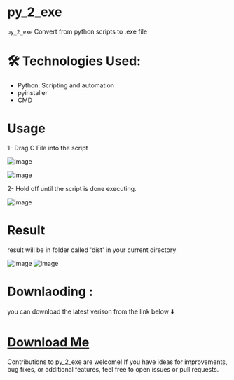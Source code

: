 # py_2_exe
`py_2_exe`  Convert from python scripts to .exe file

# 🛠️ Technologies Used:
- Python: Scripting and automation
- pyinstaller
- CMD


# Usage 

1- Drag C File into the script

![image](https://github.com/Osama-Abd-El-Mohsen/py_2_exe/assets/62304741/6615873a-a300-4cf6-ad5a-9585a18302d8)

![image](https://github.com/Osama-Abd-El-Mohsen/py_2_exe/assets/62304741/7bf010c7-af0b-4b67-9135-65c3ce244160)


2- Hold off until the script is done executing.

![image](https://github.com/Osama-Abd-El-Mohsen/py_2_exe/assets/62304741/9c99388e-8a0d-40af-8c21-0398dc327872)


# Result
result will be in folder called 'dist' in your current directory

![image](https://github.com/Osama-Abd-El-Mohsen/py_2_exe/assets/62304741/455eeb24-bb17-4e05-84b3-4aa823c9101f)
![image](https://github.com/Osama-Abd-El-Mohsen/py_2_exe/assets/62304741/2c29288a-56f2-4dcf-902f-177604d3fc99)


 # Downlaoding :
you can download the latest verison from the link below ⬇️

# [Download Me](https://github.com/Osama-Abd-El-Mohsen/py_2_exe/releases/tag/v1.0)


Contributions to py_2_exe are welcome! If you have ideas for improvements, bug fixes, or additional features, feel free to open issues or pull requests.
